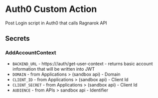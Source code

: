 # Auth0 Custom Action
Post Login script in Auth0 that calls Ragnarok API 

## Secrets

### AddAccountContext

* `BACKEND_URL` - https://<Ragnarok API>/auth/get-user-context - returns basic account information that will be written into JWT
* `DOMAIN` - from Applications > (sandbox api) - Domain
* `CLIENT_ID` - from Applications > (sandbox api) - Client Id
* `CLIENT_SECRET` - from Applications > (sandbox api) - Client Id
* `AUDIENCE` - from APIs > sandbox api - Identifier